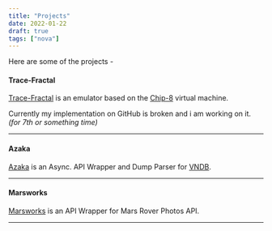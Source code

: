 ```yaml
---
title: "Projects"
date: 2022-01-22
draft: true
tags: ["nova"]
---
```


Here are some of the projects -

#### Trace-Fractal

[Trace-Fractal](https://github.com/mooncell07/Trace-Fractal) is 
an emulator based on the [Chip-8](https://en.wikipedia.org/wiki/CHIP-8) virtual machine.

Currently my implementation on GitHub is broken and i am working on it. *(for 7th or something time)*

----

#### Azaka

[Azaka](https://github.com/mooncell07/Azaka) is an Async. API Wrapper and Dump Parser for 
[VNDB](https://vndb.org/).

----

#### Marsworks

[Marsworks](https://github.com/mooncell07/Marsworks) is an API Wrapper for Mars Rover Photos API.

----
